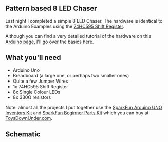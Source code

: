 ## Pattern based 8 LED Chaser

Last night I completed a simple 8 LED Chaser.
The hardware is identical to the Arduino Examples using the [74HC595 Shift Register](http://www.nxp.com/documents/data_sheet/74HC_HCT595.pdf).

Although you can find a very detailed tutorial of the hardware on this [Arduino page](http://www.arduino.cc/en/Tutorial/ShiftOut), I'll go over the basics here.

## What you'll need

* Arduino Uno
* Breadboard (a large one, or perhaps two smaller ones)
* Quite a few Jumper Wires
* 1x 74HC595 Shift Register
* 8x Single Colour LEDs
* 8x 330&#8486; resistors

Note: almost all the projects I put together use the [SparkFun Arduino UNO Inventors Kit](http://www.sparkfun.com/products/10173) and [SparkFun Beginner Parts Kit](http://www.sparkfun.com/products/10003) which you can buy at [ToysDownUnder.com](http://toysdownunder.com/arduino).

## Schematic